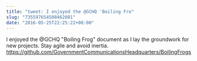 ```yaml
---
title: "tweet: I enjoyed the @GCHQ 'Boiling Fro"
slug: "735597654508462081"
date: "2016-05-25T22:25:22+00:00"
---
```

I enjoyed the @GCHQ "Boiling Frog" document as I lay the groundwork for new projects. Stay agile and avoid inertia. https://github.com/GovernmentCommunicationsHeadquarters/BoilingFrogs
